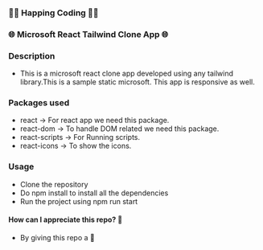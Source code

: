 ### 🤗🤗 Happing Coding 🤗🤗

### 🌐 Microsoft React Tailwind Clone App 🌐

### Description

- This is a microsoft react clone app developed using any tailwind library.This is a sample static microsoft. This app is responsive as well.

### Packages used

- react -> For react app we need this package.
- react-dom -> To handle DOM related we need this package.
- react-scripts -> For Running scripts.
- react-icons -> To show the icons.

### Usage

- Clone the repository
- Do npm install to install all the dependencies
- Run the project using npm run start

#### How can I appreciate this repo? 💙

- By giving this repo a 🌟
